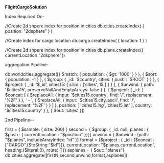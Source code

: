 **FlightCargoSolution**


Index Required On- 

//Create 2d shpere index for position in cities
db.cities.createIndex( { position: "2dsphere" } )

//Create index for cargo location
db.cargo.createIndex( { location: 1 } )

//Create 2d shpere index for position in cities
db.plane.createIndex({ currentLocation:"2dsphere"})



aggregation Pipeline- 


db.worldcities.aggregate([{
 $match: {
  population: {
   $gt: '1000'
  }
 }
}, {
 $sort: {
  population: -1
 }
}, {
 $group: {
  _id: '$country',
  cities: {
   $push: '$$ROOT'
  }
 }
}, {
 $project: {
  _id: '$_id',
  cities15: {
   $slice: [
    '$cities',
    15
   ]
  }
 }
}, {
 $unwind: {
  path: '$cities15',
  preserveNullAndEmptyArrays: false
 }
}, {
 $project: {
  _id: {
   $concat: [
    {
     $replaceAll: {
      input: '$cities15.country',
      find: '/',
      replacement: '%2F'
     }
    },
    ' - ',
    {
     $replaceAll: {
      input: '$cities15.city_ascii',
      find: '/',
      replacement: '%2F'
     }
    }
   ]
  },
  position: [
   '$cities15.lng',
   '$cities15.lat'
  ],
  country: '$cities15.country'
 }
}, {
 $out: 'cities'
}])


2nd Pipeline--

first = { $sample: { size: 200} }
second = { $group: { _id: null, planes : { $push : { currentLocation : "$position" }}}}
unwind = { $unwind : {path: "$planes", includeArrayIndex: "id" }}
format = {$project : { _id : {$concat : ["CARGO",{$toString:"$id"}]},
currentLocation: "$planes.currentLocation", heading:{$literal:0}, route: []}}
asplanes = { $out: "planes"}
db.cities.aggregate([firstN,second,unwind,format,asplanes])

